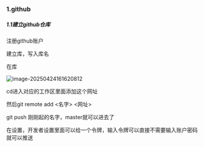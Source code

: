 ### 1.github

##### 1.1建立github仓库

注册github账户

建立库，写入库名

在库

![image-20250424161620812](C:\Users\19608\AppData\Roaming\Typora\typora-user-images\image-20250424161620812.png)

cd进入对应的工作区里面添加这个网址

然后git remote add <名字> <网址>

git push 刚刚起的名字，master就可以进去了

在设置，开发者设置里面可以给一个令牌，输入令牌可以直接不需要输入账户密码就可以推送
